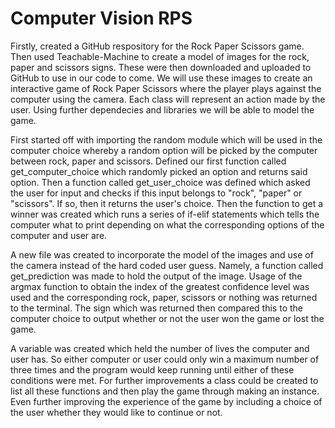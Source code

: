 # Computer Vision RPS

Firstly, created a GitHub respository for the Rock Paper Scissors game. Then used Teachable-Machine to create a model of images for the rock, paper and scissors signs. These were then downloaded and uploaded to GitHub to use in our code to come. We will use these images to create an interactive game of Rock Paper Scissors where the player plays against the computer using the camera. Each class will represent an action made by the user. Using further dependecies and libraries we will be able to model the game. 

First started off with importing the random module which will be used in the computer choice whereby a random option will be picked by the computer between rock, paper and scissors. Defined our first function called get_computer_choice which randomly picked an option and returns said option. Then a function called get_user_choice was defined which asked the user for input and checks if this input belongs to "rock", "paper" or "scissors". If so, then it returns the user's choice. Then the function to get a winner was created which runs a series of if-elif statements which tells the computer what to print depending on what the corresponding options of the computer and user are.

A new file was created to incorporate the model of the images and use of the camera instead of the hard coded user guess. Namely, a function called get_prediction was made to hold the output of the image. Usage of the argmax function to obtain the index of the greatest confidence level was used and the corresponding rock, paper, scissors or nothing was returned to the terminal. The sign which was returned then compared this to the computer choice to output whether or not the user won the game or lost the game. 

A variable was created which held the number of lives the computer and user has. So either computer or user could only win a maximum number of three times and the program would keep running until either of these conditions were met. For further improvements a class could be created to list all these functions and then play the game through making an instance. Even further improving the experience of the game by including a choice of the user whether they would like to continue or not. 
